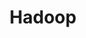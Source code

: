 ---
title: "Hadoop"

categories: ['']

tags: ['Hadoop']

arabic: ['إطار معالجة مفتوح المصدر']

publishers: ['معجم مصطلحات التعلم الآلي والتعلم العميق وعلم البيانات']

types: "word"

slug: ""
---